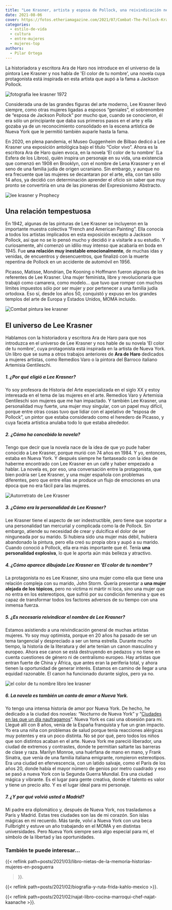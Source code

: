 ```yaml
---
title: "Lee Krasner, artista y esposa de Pollock, una reivindicación necesaria"
date: 2021-08-06
cover: https://fotos.etheriamagazine.com/2021/07/Combat-The-Pollock-Krasner.jpg
categories: 
  - estilo-de-vida
  - cultura
  - entre-mujeres
  - mujeres-top
authors: 
  - Pilar Ortega
---
```


La historiadora y escritora Ara de Haro nos introduce en el universo de la pintora Lee Krasner y nos habla de 'El color de tu nombre', una novela cuya protagonista está inspirada en esta artista que aupó a la fama a Jackson Pollock. 

![fotografia lee krasner 1972](https://fotos.etheriamagazine.com/2021/07/Lee-Krasner-1972.jpg "Fotografía de Lee Krasner, tomada por Irving Penn (1972). © The Irving Penn Foundation")

Considerada una de las grandes figuras del arte moderno, Lee Krasner llevó siempre, como 
otras mujeres ligadas a esposos “geniales”, el sobrenombre de “esposa de Jackson 
Pollock” por mucho que, cuando se conocieron, él era sólo un principiante que daba sus 
primeros pasos en el arte y ella gozaba ya de un reconocimiento consolidado en la escena 
artística de Nueva York que le permitió también auparle hasta la fama. 

En 2020, en plena pandemia, el Museo Guggenheim de Bilbao dedicó a Lee Krasner una 
exposición antológica bajo el título “Color vivo”. Ahora es la escritora Ara de Haro 
quien evoca, en la novela 'El color de tu nombre' (La Esfera de los Libros), quién 
inspira un personaje en su vida, una existencia que comenzó en 1908 en Brooklyn, con el 
nombre de Lena Krassner y en el seno de una familia judía de origen ucraniano. Sin 
embargo, y aunque no era frecuente que las mujeres se decantaran por el arte, ella, con 
tan sólo 14 años, ya decidió con determinación aprender el oficio sin saber que muy 
pronto se convertiría en una de las pioneras del Expresionismo Abstracto. 

![lee krasner y Prophecy](https://fotos.etheriamagazine.com/2021/07/lee-krasner-prophecy.jpg 'Lee Krasner (1938) y "Prophecy" (1956). © The Pollock-Krasner Foundation Kasmin Gallery')

## Una relación tempestuosa

En 1942, algunas de las pinturas de Lee Krasner se incluyeron en la importante muestra 
colectiva “French and American Painting”. Ella conocía a todos los artistas implicados 
en esta exposición excepto a Jackson Pollock, así que no se lo pensó mucho y decidió ir 
a visitarle a su estudio. Y curiosamente, ahí comenzó un idilio muy intenso que acabaría 
en boda en 1945. Fue **una relación muy inestable emocionalmente**, de muchas idas y 
venidas, de encuentros y desencuentros, que finalizó con la muerte repentina de Pollock 
en un accidente de automóvil en 1956. 

Picasso, Matisse, Mondrian, De Kooning o Hoffmann fueron algunos de los referentes de 
Lee Krasner. Una mujer feminista, libre y revolucionaria que trabajó como camarera, como 
modelo… que tuvo que romper con muchos límites impuestos sólo por ser mujer y por 
pertenecer a una familia judía ortodoxa. Eso sí, desde los años 50, conquistó y expuso 
en los grandes templos del arte de Europa y Estados Unidos, MOMA incluido. 

![Combat pintura lee krasner](https://fotos.etheriamagazine.com/2021/07/Combat-The-Pollock-Krasner.jpg 'Obra "Combat" (1965). © The Pollock-Krasner Foundation')

## El universo de Lee Krasner

Hablamos con la historiadora y escritora Ara de Haro para que nos introduzca en el 
universo de Lee Krasner y nos hable de su novela 'El color de tu nombre', cuya 
protagonista está inspirada en la artista de Nueva York. Un libro que se suma a otros 
trabajos anteriores de **Ara de Haro** dedicados a mujeres artistas, como Remedios Varo 
o la pintora del Barroco italiano Artemisia Gentileschi. 

##### 1\. ¿Por qué eligió a Lee Krasner?

Yo soy profesora de Historia del Arte especializada en el siglo XX y estoy interesada en 
el tema de las mujeres en el arte. Remedios Varo y Artemisia Gentileschi son mujeres que 
me han impactado. Y también Lee Krasner, una personalidad muy fuerte, una mujer muy 
singular, con un papel muy difícil, porque entre otras cosas tuvo que lidiar con el 
apelativo de “esposa de Pollock”, un pintor que estaba considerado como el heredero de 
Picasso, y cuya faceta artística anulaba todo lo que estaba alrededor. 

##### 2\. ¿Cómo ha concebido la novela?

Tengo que decir que la novela nace de la idea de que yo pude haber conocido a Lee 
Krasner, porque murió con 74 años en 1984. Y yo, entonces, estaba en Nueva York. Y 
después siempre he fantaseado con la idea de haberme encontrado con Lee Krasner en un 
café y haber empezado a hablar. La novela es, por eso, una conversación entre la 
protagonista, que bien podría ser Lee Krasner, y una mujer española con problemas 
diferentes, pero que entre ellas se produce un flujo de emociones en una época que no 
era fácil para las mujeres. 

![Autorretrato de Lee Krasner](https://fotos.etheriamagazine.com/2021/07/Autorretrato-de-Lee-Krasner.jpg "Autorretrato de Lee Krasner (1928). © The Pollock-Krasner Foundation / Jewish Museum New York")

##### 3\. ¿Cómo era la personalidad de Lee Krasner?

Lee Krasner tiene el aspecto de ser indestructible, pero tiene que soportar a una 
personalidad tan mercurial y complicada como la de Pollock. Sin embargo, atiende su 
necesidad de crear y dulcifica el dolor de ser ninguneada por su marido. Si hubiera sido 
una mujer más débil, hubiera abandonado la pintura, pero ella creó su propia obra y aupó 
a su marido. Cuando conoció a Pollock, ella era más importante que él. Tenía **una 
personalidad explosiva**, lo que le aporta aún más belleza y atractivo. 

##### 4\. ¿Cómo aparece dibujada Lee Krasner en 'El color de tu nombre'?

La protagonista no es Lee Krasner, sino una mujer como ella que tiene una relación 
compleja con su marido, John Storm. Quería presentar a **una mujer alejada de los 
tópicos**, pero no víctima ni mártir ni loca, sino una mujer que no entra en los 
estereotipos, que sufrió por su condición femenina y que es capaz de transformar todos 
los factores adversos de su tiempo con una inmensa fuerza. 

##### 5\. ¿Es necesario reivindicar el nombre de Lee Krasner?

Estamos asistiendo a una reivindicación general de muchas artistas mujeres. Yo soy muy 
optimista, porque en 20 años ha pasado de ser un tema tangencial y despreciado a ser un 
tema estrella. Durante mucho tiempo, la historia de la literatura y del arte tenían un 
canon masculino y europeo. Ahora ese canon se está destruyendo en pedazos y no tiene en 
cuenta cuestiones de género ni de centralismo europeo. Hay artistas que entran fuerte de 
China y África, que antes eran la periferia total, y ahora tienen la oportunidad de 
generar interés. Estamos en camino de llegar a una equidad razonable. El canon ha 
funcionado durante siglos, pero ya no. 

![el color de tu nombre libro lee krasner](https://fotos.etheriamagazine.com/2021/07/el-color-de-tu-nombre-1.jpg "'El color de tu nombre'.")

##### 6\. La novela es también un canto de amor a Nueva York.

Yo tengo una intensa historia de amor por Nueva York. De hecho, he dedicado a la ciudad 
dos novelas: “Nocturno de Nueva York” y “[Ciudades en las que un día 
naufragamos](https://amzn.to/3kxAUtb)”. Nueva York es casi una obsesión para mí. Llegué 
allí con 8 años, venía de la España franquista y fue un gran impacto. Yo era una niña 
con problemas de salud porque tenía reacciones alérgicas muy potentes y era un poco 
distinta. No sé por qué, pero todos los niños que son distintos acaban en el arte. Nueva 
York me pareció liberador, una ciudad de extremos y contrastes, donde te permitían 
saltarte las barreras de clase y raza. Marilyn Monroe, una huérfana de mano en mano, y 
Frank Sinatra, que venía de una familia italiana emigrante, rompieron estereotipos. Era 
una ciudad en efervescencia, con un latido salvaje, como el París de los años 20, donde 
había el mayor número de genios por metro cuadrado y eso se pasó a nueva York con la 
Segunda Guerra Mundial. Era una ciudad mágica y vibrante. Es el lugar para gente 
creativa, donde el talento es valor y tiene un precio alto. Y es el lugar ideal para mi 
personaje. 

##### 7\. ¿Y por qué volvió usted a Madrid?

Mi padre era diplomático y, después de Nueva York, nos trasladamos a París y Madrid. 
Estas tres ciudades son las de mi corazón. Son islas mágicas en mi recuerdo. Más tarde, 
volví a Nueva York con una beca Fullbright y estuve un año trabajando en el MOMA y en 
distintas universidades. Pero Nueva York siempre será algo especial para mí, el símbolo 
de la libertad y las oportunidades. 

### También te puede interesar...

{{< reflink path=posts/2021/03/libro-nietas-de-la-memoria-historias-mujeres-en-posguerra 
>}}. 

{{< reflink path=posts/2021/02/biografia-y-ruta-frida-kahlo-mexico >}}. 

{{< reflink path=posts/2021/02/najat-libro-cocina-marroqui-chef-najat-kaanache >}}.
